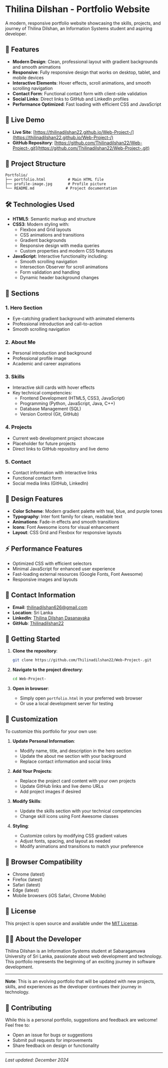 # Thilina Dilshan - Portfolio Website

A modern, responsive portfolio website showcasing the skills, projects, and journey of Thilina Dilshan, an Information Systems student and aspiring developer.

## 🌟 Features

- **Modern Design**: Clean, professional layout with gradient backgrounds and smooth animations
- **Responsive**: Fully responsive design that works on desktop, tablet, and mobile devices
- **Interactive Elements**: Hover effects, scroll animations, and smooth scrolling navigation
- **Contact Form**: Functional contact form with client-side validation
- **Social Links**: Direct links to GitHub and LinkedIn profiles
- **Performance Optimized**: Fast loading with efficient CSS and JavaScript

## 🚀 Live Demo

- **Live Site**: [https://thilinadilshan22.github.io/Web-Project-/](https://thilinadilshan22.github.io/Web-Project-/)
- **GitHub Repository**: [https://github.com/Thilinadilshan22/Web-Project-.git](https://github.com/Thilinadilshan22/Web-Project-.git)

## 📁 Project Structure

```
Portfolio/
├── portfolio.html          # Main HTML file
├── profile-image.jpg       # Profile picture
└── README.md              # Project documentation
```

## 🛠️ Technologies Used

- **HTML5**: Semantic markup and structure
- **CSS3**: Modern styling with:
  - Flexbox and Grid layouts
  - CSS animations and transitions
  - Gradient backgrounds
  - Responsive design with media queries
  - Custom properties and modern CSS features
- **JavaScript**: Interactive functionality including:
  - Smooth scrolling navigation
  - Intersection Observer for scroll animations
  - Form validation and handling
  - Dynamic header background changes

## 📱 Sections

### 1. **Hero Section**
- Eye-catching gradient background with animated elements
- Professional introduction and call-to-action
- Smooth scrolling navigation

### 2. **About Me**
- Personal introduction and background
- Professional profile image
- Academic and career aspirations

### 3. **Skills**
- Interactive skill cards with hover effects
- Key technical competencies:
  - Frontend Development (HTML5, CSS3, JavaScript)
  - Programming (Python, JavaScript, Java, C++)
  - Database Management (SQL)
  - Version Control (Git, GitHub)

### 4. **Projects**
- Current web development project showcase
- Placeholder for future projects
- Direct links to GitHub repository and live demo

### 5. **Contact**
- Contact information with interactive links
- Functional contact form
- Social media links (GitHub, LinkedIn)

## 🎨 Design Features

- **Color Scheme**: Modern gradient palette with teal, blue, and purple tones
- **Typography**: Inter font family for clean, readable text
- **Animations**: Fade-in effects and smooth transitions
- **Icons**: Font Awesome icons for visual enhancement
- **Layout**: CSS Grid and Flexbox for responsive layouts

## ⚡ Performance Features

- Optimized CSS with efficient selectors
- Minimal JavaScript for enhanced user experience
- Fast-loading external resources (Google Fonts, Font Awesome)
- Responsive images and layouts

## 📧 Contact Information

- **Email**: [thilinadilshan626@gmail.com](mailto:thilinadilshan626@gmail.com)
- **Location**: Sri Lanka
- **LinkedIn**: [Thilina Dilshan Dasanayaka](https://www.linkedin.com/in/thilina-dilshan-dasanayaka-2310b9348/)
- **GitHub**: [Thilinadilshan22](https://github.com/Thilinadilshan22)

## 🚀 Getting Started

1. **Clone the repository**:
   ```bash
   git clone https://github.com/Thilinadilshan22/Web-Project-.git
   ```

2. **Navigate to the project directory**:
   ```bash
   cd Web-Project-
   ```

3. **Open in browser**:
   - Simply open `portfolio.html` in your preferred web browser
   - Or use a local development server for testing

## 📝 Customization

To customize this portfolio for your own use:

1. **Update Personal Information**:
   - Modify name, title, and description in the hero section
   - Update the about me section with your background
   - Replace contact information and social links

2. **Add Your Projects**:
   - Replace the project card content with your own projects
   - Update GitHub links and live demo URLs
   - Add project images if desired

3. **Modify Skills**:
   - Update the skills section with your technical competencies
   - Change skill icons using Font Awesome classes

4. **Styling**:
   - Customize colors by modifying CSS gradient values
   - Adjust fonts, spacing, and layout as needed
   - Modify animations and transitions to match your preference

## 🔧 Browser Compatibility

- Chrome (latest)
- Firefox (latest)
- Safari (latest)
- Edge (latest)
- Mobile browsers (iOS Safari, Chrome Mobile)

## 📄 License

This project is open source and available under the [MIT License](https://opensource.org/licenses/MIT).

## 👨‍💻 About the Developer

Thilina Dilshan is an Information Systems student at Sabaragamuwa University of Sri Lanka, passionate about web development and technology. This portfolio represents the beginning of an exciting journey in software development.

---

**Note**: This is an evolving portfolio that will be updated with new projects, skills, and experiences as the developer continues their journey in technology.

## 🤝 Contributing

While this is a personal portfolio, suggestions and feedback are welcome! Feel free to:

- Open an issue for bugs or suggestions
- Submit pull requests for improvements
- Share feedback on design or functionality

---

*Last updated: December 2024*
